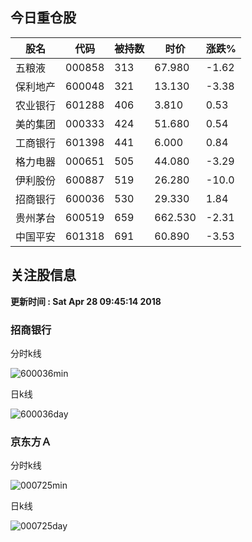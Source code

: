 
## 今日重仓股 

|股名|代码|被持数|时价|涨跌%|
|---|---|---|---|---|
|五粮液|000858|313|67.980|-1.62|
|保利地产|600048|321|13.130|-3.38|
|农业银行|601288|406|3.810|0.53|
|美的集团|000333|424|51.680|0.54|
|工商银行|601398|441|6.000|0.84|
|格力电器|000651|505|44.080|-3.29|
|伊利股份|600887|519|26.280|-10.0|
|招商银行|600036|530|29.330|1.84|
|贵州茅台|600519|659|662.530|-2.31|
|中国平安|601318|691|60.890|-3.53|

## 关注股信息
**更新时间 : Sat Apr 28 09:45:14 2018**
### 招商银行 
分时k线

![600036min](http://image.sinajs.cn/newchart/min/n/sh600036.gif)

日k线

![600036day](http://image.sinajs.cn/newchart/daily/n/sh600036.gif)

### 京东方Ａ 
分时k线

![000725min](http://image.sinajs.cn/newchart/min/n/sz000725.gif)

日k线

![000725day](http://image.sinajs.cn/newchart/daily/n/sz000725.gif)
